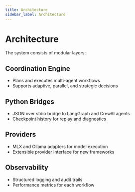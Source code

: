 ```yaml
---
title: Architecture
sidebar_label: Architecture
---
```


# Architecture

The system consists of modular layers:

## Coordination Engine
- Plans and executes multi-agent workflows
- Supports adaptive, parallel, and strategic decisions

## Python Bridges
- JSON over stdio bridge to LangGraph and CrewAI agents
- Checkpoint history for replay and diagnostics

## Providers
- MLX and Ollama adapters for model execution
- Extensible provider interface for new frameworks

## Observability
- Structured logging and audit trails
- Performance metrics for each workflow
